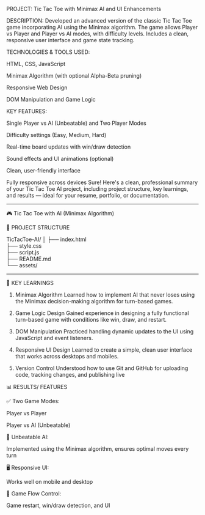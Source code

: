 PROJECT: Tic Tac Toe with Minimax AI and UI Enhancements

DESCRIPTION:
Developed an advanced version of the classic Tic Tac Toe game incorporating AI using the Minimax algorithm. The game allows Player vs Player and Player vs AI modes, with difficulty levels. Includes a clean, responsive user interface and game state tracking.

TECHNOLOGIES & TOOLS USED:

HTML, CSS, JavaScript

Minimax Algorithm (with optional Alpha-Beta pruning)

Responsive Web Design

DOM Manipulation and Game Logic


KEY FEATURES:

Single Player vs AI (Unbeatable) and Two Player Modes

Difficulty settings (Easy, Medium, Hard)

Real-time board updates with win/draw detection

Sound effects and UI animations (optional)

Clean, user-friendly interface

Fully responsive across devices
Sure! Here's a clean, professional summary of your Tic Tac Toe AI project, including project structure, key learnings, and results — ideal for your resume, portfolio, or documentation.


---

🎮 Tic Tac Toe with AI (Minimax Algorithm)

📁 PROJECT STRUCTURE 

TicTacToe-AI/
│
├── index.html        
├── style.css         
├── script.js         
├── README.md      
└── assets/           


---

🔑 KEY LEARNINGS 

1. Minimax Algorithm
Learned how to implement AI that never loses using the Minimax decision-making algorithm for turn-based games.


2. Game Logic Design
Gained experience in designing a fully functional turn-based game with conditions like win, draw, and restart.


3. DOM Manipulation
Practiced handling dynamic updates to the UI using JavaScript and event listeners.


4. Responsive UI Design
Learned to create a simple, clean user interface that works across desktops and mobiles.


5. Version Control
Understood how to use Git and GitHub for uploading code, tracking changes, and publishing live 


📊 RESULTS/ FEATURES 

✅ Two Game Modes:

Player vs Player

Player vs AI (Unbeatable)


🤖 Unbeatable AI:

Implemented using the Minimax algorithm, ensures optimal moves every turn


🖥️ Responsive UI:

Works well on mobile and desktop


🔁 Game Flow Control:

Game restart, win/draw detection, and UI 




